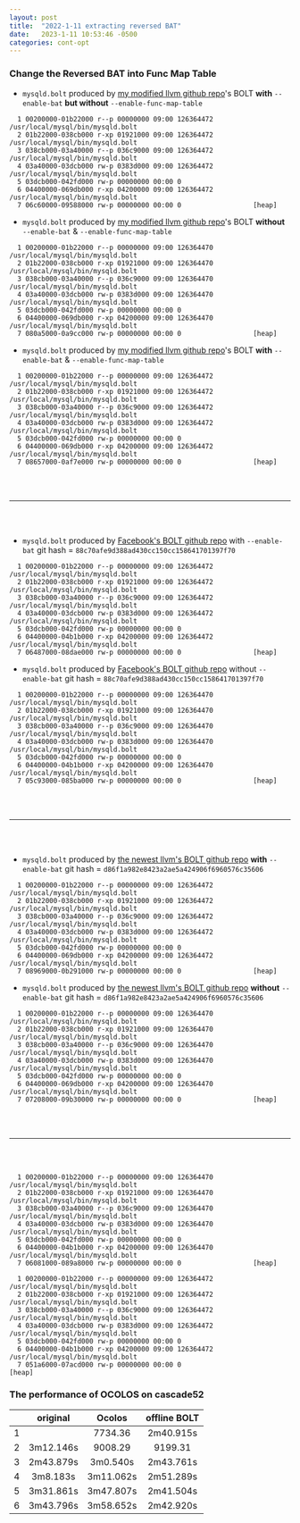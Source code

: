 ```yaml
---
layout: post
title:  "2022-1-11 extracting reversed BAT"
date:   2023-1-11 10:53:46 -0500
categories: cont-opt 
---
```

### Change the Reversed BAT into Func Map Table

- `mysqld.bolt` produced by [my modified llvm github repo](https://github.com/zyuxuan0115/llvm-project)'s BOLT <strong>with</strong> `--enable-bat` <strong>but without</strong> `--enable-func-map-table`
```
  1 00200000-01b22000 r--p 00000000 09:00 126364472          /usr/local/mysql/bin/mysqld.bolt
  2 01b22000-038cb000 r-xp 01921000 09:00 126364472          /usr/local/mysql/bin/mysqld.bolt
  3 038cb000-03a40000 r--p 036c9000 09:00 126364472          /usr/local/mysql/bin/mysqld.bolt
  4 03a40000-03dcb000 rw-p 0383d000 09:00 126364472          /usr/local/mysql/bin/mysqld.bolt
  5 03dcb000-042fd000 rw-p 00000000 00:00 0
  6 04400000-069db000 r-xp 04200000 09:00 126364472          /usr/local/mysql/bin/mysqld.bolt
  7 06c60000-09588000 rw-p 00000000 00:00 0                  [heap]
``` 
- `mysqld.bolt` produced by [my modified llvm github repo](https://github.com/zyuxuan0115/llvm-project)'s BOLT <strong>without</strong> `--enable-bat` & `--enable-func-map-table`
```
  1 00200000-01b22000 r--p 00000000 09:00 126364470          /usr/local/mysql/bin/mysqld.bolt
  2 01b22000-038cb000 r-xp 01921000 09:00 126364470          /usr/local/mysql/bin/mysqld.bolt
  3 038cb000-03a40000 r--p 036c9000 09:00 126364470          /usr/local/mysql/bin/mysqld.bolt
  4 03a40000-03dcb000 rw-p 0383d000 09:00 126364470          /usr/local/mysql/bin/mysqld.bolt
  5 03dcb000-042fd000 rw-p 00000000 00:00 0
  6 04400000-069db000 r-xp 04200000 09:00 126364470          /usr/local/mysql/bin/mysqld.bolt
  7 080a5000-0a9cc000 rw-p 00000000 00:00 0                  [heap]
```
- `mysqld.bolt` produced by [my modified llvm github repo](https://github.com/zyuxuan0115/llvm-project)'s BOLT <strong>with</strong> `--enable-bat` & `--enable-func-map-table`
```
  1 00200000-01b22000 r--p 00000000 09:00 126364472          /usr/local/mysql/bin/mysqld.bolt
  2 01b22000-038cb000 r-xp 01921000 09:00 126364472          /usr/local/mysql/bin/mysqld.bolt
  3 038cb000-03a40000 r--p 036c9000 09:00 126364472          /usr/local/mysql/bin/mysqld.bolt
  4 03a40000-03dcb000 rw-p 0383d000 09:00 126364472          /usr/local/mysql/bin/mysqld.bolt
  5 03dcb000-042fd000 rw-p 00000000 00:00 0
  6 04400000-069db000 r-xp 04200000 09:00 126364472          /usr/local/mysql/bin/mysqld.bolt
  7 08657000-0af7e000 rw-p 00000000 00:00 0                  [heap]
```
<br/><br/>
***
<br/><br/>
- `mysqld.bolt` produced by [Facebook's BOLT github repo](https://github.com/zyuxuan0115/llvm-project) with `--enable-bat` git hash = `88c70afe9d388ad430cc150cc158641701397f70`
```
  1 00200000-01b22000 r--p 00000000 09:00 126364472          /usr/local/mysql/bin/mysqld.bolt
  2 01b22000-038cb000 r-xp 01921000 09:00 126364472          /usr/local/mysql/bin/mysqld.bolt
  3 038cb000-03a40000 r--p 036c9000 09:00 126364472          /usr/local/mysql/bin/mysqld.bolt
  4 03a40000-03dcb000 rw-p 0383d000 09:00 126364472          /usr/local/mysql/bin/mysqld.bolt
  5 03dcb000-042fd000 rw-p 00000000 00:00 0
  6 04400000-04b1b000 r-xp 04200000 09:00 126364472          /usr/local/mysql/bin/mysqld.bolt
  7 06487000-08dae000 rw-p 00000000 00:00 0                  [heap]
```
- `mysqld.bolt` produced by [Facebook's BOLT github repo](https://github.com/zyuxuan0115/llvm-project) without `--enable-bat` git hash = `88c70afe9d388ad430cc150cc158641701397f70`
```
  1 00200000-01b22000 r--p 00000000 09:00 126364470          /usr/local/mysql/bin/mysqld.bolt
  2 01b22000-038cb000 r-xp 01921000 09:00 126364470          /usr/local/mysql/bin/mysqld.bolt
  3 038cb000-03a40000 r--p 036c9000 09:00 126364470          /usr/local/mysql/bin/mysqld.bolt
  4 03a40000-03dcb000 rw-p 0383d000 09:00 126364470          /usr/local/mysql/bin/mysqld.bolt
  5 03dcb000-042fd000 rw-p 00000000 00:00 0
  6 04400000-04b1b000 r-xp 04200000 09:00 126364470          /usr/local/mysql/bin/mysqld.bolt
  7 05c93000-085ba000 rw-p 00000000 00:00 0                  [heap]
```
<br/><br/>
***
<br/><br/>
- `mysqld.bolt` produced by [the newest llvm's BOLT github repo](https://github.com/llvm/llvm-project) <strong>with</strong> `--enable-bat` git hash = `d86f1a982e8423a2ae5a424906f6960576c35606`
```
  1 00200000-01b22000 r--p 00000000 09:00 126364472          /usr/local/mysql/bin/mysqld.bolt
  2 01b22000-038cb000 r-xp 01921000 09:00 126364472          /usr/local/mysql/bin/mysqld.bolt
  3 038cb000-03a40000 r--p 036c9000 09:00 126364472          /usr/local/mysql/bin/mysqld.bolt
  4 03a40000-03dcb000 rw-p 0383d000 09:00 126364472          /usr/local/mysql/bin/mysqld.bolt
  5 03dcb000-042fd000 rw-p 00000000 00:00 0
  6 04400000-069db000 r-xp 04200000 09:00 126364472          /usr/local/mysql/bin/mysqld.bolt
  7 08969000-0b291000 rw-p 00000000 00:00 0                  [heap]
```
- `mysqld.bolt` produced by [the newest llvm's BOLT github repo](https://github.com/llvm/llvm-project) <strong>without</strong> `--enable-bat` git hash = `d86f1a982e8423a2ae5a424906f6960576c35606`
```
  1 00200000-01b22000 r--p 00000000 09:00 126364470          /usr/local/mysql/bin/mysqld.bolt
  2 01b22000-038cb000 r-xp 01921000 09:00 126364470          /usr/local/mysql/bin/mysqld.bolt
  3 038cb000-03a40000 r--p 036c9000 09:00 126364470          /usr/local/mysql/bin/mysqld.bolt
  4 03a40000-03dcb000 rw-p 0383d000 09:00 126364470          /usr/local/mysql/bin/mysqld.bolt
  5 03dcb000-042fd000 rw-p 00000000 00:00 0
  6 04400000-069db000 r-xp 04200000 09:00 126364470          /usr/local/mysql/bin/mysqld.bolt
  7 07208000-09b30000 rw-p 00000000 00:00 0                  [heap]
```
<br/><br/>
***
<br/><br/>

```
  1 00200000-01b22000 r--p 00000000 09:00 126364470          /usr/local/mysql/bin/mysqld.bolt
  2 01b22000-038cb000 r-xp 01921000 09:00 126364470          /usr/local/mysql/bin/mysqld.bolt
  3 038cb000-03a40000 r--p 036c9000 09:00 126364470          /usr/local/mysql/bin/mysqld.bolt
  4 03a40000-03dcb000 rw-p 0383d000 09:00 126364470          /usr/local/mysql/bin/mysqld.bolt
  5 03dcb000-042fd000 rw-p 00000000 00:00 0
  6 04400000-04b1b000 r-xp 04200000 09:00 126364470          /usr/local/mysql/bin/mysqld.bolt
  7 06081000-089a8000 rw-p 00000000 00:00 0                  [heap]
```

```
  1 00200000-01b22000 r--p 00000000 09:00 126364472                          /usr/local/mysql/bin/mysqld.bolt
  2 01b22000-038cb000 r-xp 01921000 09:00 126364472                          /usr/local/mysql/bin/mysqld.bolt
  3 038cb000-03a40000 r--p 036c9000 09:00 126364472                          /usr/local/mysql/bin/mysqld.bolt
  4 03a40000-03dcb000 rw-p 0383d000 09:00 126364472                          /usr/local/mysql/bin/mysqld.bolt
  5 03dcb000-042fd000 rw-p 00000000 00:00 0
  6 04400000-04b1b000 r-xp 04200000 09:00 126364472                          /usr/local/mysql/bin/mysqld.bolt
  7 051a6000-07acd000 rw-p 00000000 00:00 0                                  [heap]
```

### The performance of OCOLOS on cascade52
|   | original | Ocolos | offline BOLT | 
| :----: |:----:|   :----:| :----: | 
| 1 | | 7734.36 | 2m40.915s | 
| 2 | 3m12.146s | 9008.29 | 9199.31 |
| 3 | 2m43.879s | 3m0.540s | 2m43.761s |
| 4 | 3m8.183s | 3m11.062s | 2m51.289s |
| 5 | 3m31.861s | 3m47.807s | 2m41.504s |
| 6 | 3m43.796s | 3m58.652s | 2m42.920s |